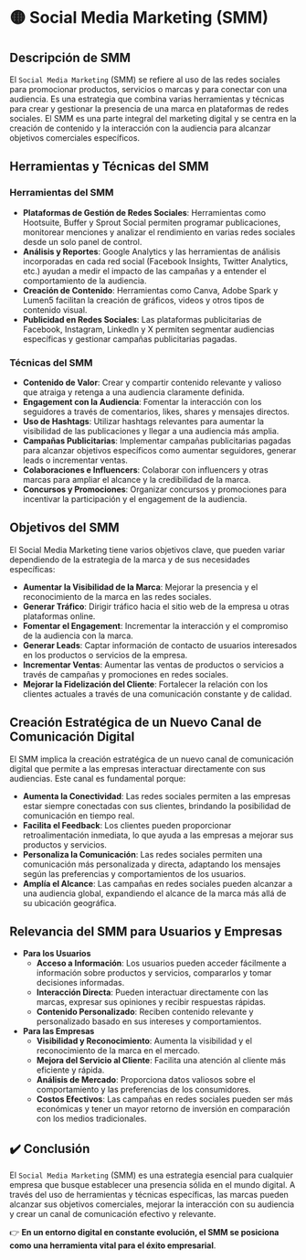 # 🟡 Social Media Marketing (SMM)

## Descripción de SMM
El `Social Media Marketing` (SMM) se refiere al uso de las redes sociales para promocionar productos, servicios o marcas y para conectar con una audiencia. Es una estrategia que combina varias herramientas y técnicas para crear y gestionar la presencia de una marca en plataformas de redes sociales. El SMM es una parte integral del marketing digital y se centra en la creación de contenido y la interacción con la audiencia para alcanzar objetivos comerciales específicos.

## Herramientas y Técnicas del SMM
### Herramientas del SMM
- **Plataformas de Gestión de Redes Sociales**: Herramientas como Hootsuite, Buffer y Sprout Social permiten programar publicaciones, monitorear menciones y analizar el rendimiento en varias redes sociales desde un solo panel de control.
- **Análisis y Reportes**: Google Analytics y las herramientas de análisis incorporadas en cada red social (Facebook Insights, Twitter Analytics, etc.) ayudan a medir el impacto de las campañas y a entender el comportamiento de la audiencia.
- **Creación de Contenido**: Herramientas como Canva, Adobe Spark y Lumen5 facilitan la creación de gráficos, videos y otros tipos de contenido visual.
- **Publicidad en Redes Sociales**: Las plataformas publicitarias de Facebook, Instagram, LinkedIn y X permiten segmentar audiencias específicas y gestionar campañas publicitarias pagadas.

### Técnicas del SMM
- **Contenido de Valor**: Crear y compartir contenido relevante y valioso que atraiga y retenga a una audiencia claramente definida.
- **Engagement con la Audiencia**: Fomentar la interacción con los seguidores a través de comentarios, likes, shares y mensajes directos.
- **Uso de Hashtags**: Utilizar hashtags relevantes para aumentar la visibilidad de las publicaciones y llegar a una audiencia más amplia.
- **Campañas Publicitarias**: Implementar campañas publicitarias pagadas para alcanzar objetivos específicos como aumentar seguidores, generar leads o incrementar ventas.
- **Colaboraciones e Influencers**: Colaborar con influencers y otras marcas para ampliar el alcance y la credibilidad de la marca.
- **Concursos y Promociones**: Organizar concursos y promociones para incentivar la participación y el engagement de la audiencia.

## Objetivos del SMM
El Social Media Marketing tiene varios objetivos clave, que pueden variar dependiendo de la estrategia de la marca y de sus necesidades específicas:
- **Aumentar la Visibilidad de la Marca**: Mejorar la presencia y el reconocimiento de la marca en las redes sociales.
- **Generar Tráfico**: Dirigir tráfico hacia el sitio web de la empresa u otras plataformas online.
- **Fomentar el Engagement**: Incrementar la interacción y el compromiso de la audiencia con la marca.
- **Generar Leads**: Captar información de contacto de usuarios interesados en los productos o servicios de la empresa.
- **Incrementar Ventas**: Aumentar las ventas de productos o servicios a través de campañas y promociones en redes sociales.
- **Mejorar la Fidelización del Cliente**: Fortalecer la relación con los clientes actuales a través de una comunicación constante y de calidad.

## Creación Estratégica de un Nuevo Canal de Comunicación Digital
El SMM implica la creación estratégica de un nuevo canal de comunicación digital que permite a las empresas interactuar directamente con sus audiencias. Este canal es fundamental porque:
- **Aumenta la Conectividad**: Las redes sociales permiten a las empresas estar siempre conectadas con sus clientes, brindando la posibilidad de comunicación en tiempo real.
- **Facilita el Feedback**: Los clientes pueden proporcionar retroalimentación inmediata, lo que ayuda a las empresas a mejorar sus productos y servicios.
- **Personaliza la Comunicación**: Las redes sociales permiten una comunicación más personalizada y directa, adaptando los mensajes según las preferencias y comportamientos de los usuarios.
- **Amplía el Alcance**: Las campañas en redes sociales pueden alcanzar a una audiencia global, expandiendo el alcance de la marca más allá de su ubicación geográfica.

## Relevancia del SMM para Usuarios y Empresas
- **Para los Usuarios**
    - **Acceso a Información**: Los usuarios pueden acceder fácilmente a información sobre productos y servicios, compararlos y tomar decisiones informadas.
    - **Interacción Directa**: Pueden interactuar directamente con las marcas, expresar sus opiniones y recibir respuestas rápidas.
    - **Contenido Personalizado**: Reciben contenido relevante y personalizado basado en sus intereses y comportamientos.
- **Para las Empresas**
    - **Visibilidad y Reconocimiento**: Aumenta la visibilidad y el reconocimiento de la marca en el mercado.
    - **Mejora del Servicio al Cliente**: Facilita una atención al cliente más eficiente y rápida.
    - **Análisis de Mercado**: Proporciona datos valiosos sobre el comportamiento y las preferencias de los consumidores.
    - **Costos Efectivos**: Las campañas en redes sociales pueden ser más económicas y tener un mayor retorno de inversión en comparación con los medios tradicionales.

## ✔️ Conclusión
El `Social Media Marketing` (SMM) es una estrategia esencial para cualquier empresa que busque establecer una presencia sólida en el mundo digital. A través del uso de herramientas y técnicas específicas, las marcas pueden alcanzar sus objetivos comerciales, mejorar la interacción con su audiencia y crear un canal de comunicación efectivo y relevante. 

👉 **En un entorno digital en constante evolución, el SMM se posiciona como una herramienta vital para el éxito empresarial**.